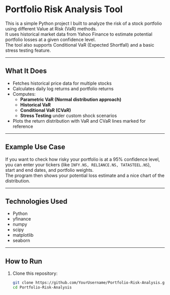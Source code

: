 # Portfolio Risk Analysis Tool

This is a simple Python project I built to analyze the risk of a stock portfolio using different Value at Risk (VaR) methods.  
It uses historical market data from Yahoo Finance to estimate potential portfolio losses at a given confidence level.  
The tool also supports Conditional VaR (Expected Shortfall) and a basic stress testing feature.

---

## What It Does

- Fetches historical price data for multiple stocks  
- Calculates daily log returns and portfolio returns  
- Computes:
  - **Parametric VaR (Normal distribution approach)**
  - **Historical VaR**
  - **Conditional VaR (CVaR)**
  - **Stress Testing** under custom shock scenarios  
- Plots the return distribution with VaR and CVaR lines marked for reference

---

## Example Use Case

If you want to check how risky your portfolio is at a 95% confidence level,  
you can enter your tickers (like `INFY.NS, RELIANCE.NS, TATASTEEL.NS`),  
start and end dates, and portfolio weights.  
The program then shows your potential loss estimate and a nice chart of the distribution.

---

## Technologies Used

- Python  
- yfinance  
- numpy  
- scipy  
- matplotlib  
- seaborn  

---

## How to Run

1. Clone this repository:
   ```bash
   git clone https://github.com/YourUsername/Portfolio-Risk-Analysis.git
   cd Portfolio-Risk-Analysis
